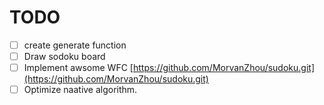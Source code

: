 # TODO

- [ ] create generate function
- [ ] Draw sodoku board
- [ ] Implement awsome WFC [https://github.com/MorvanZhou/sudoku.git](https://github.com/MorvanZhou/sudoku.git)
- [ ] Optimize naative algorithm.